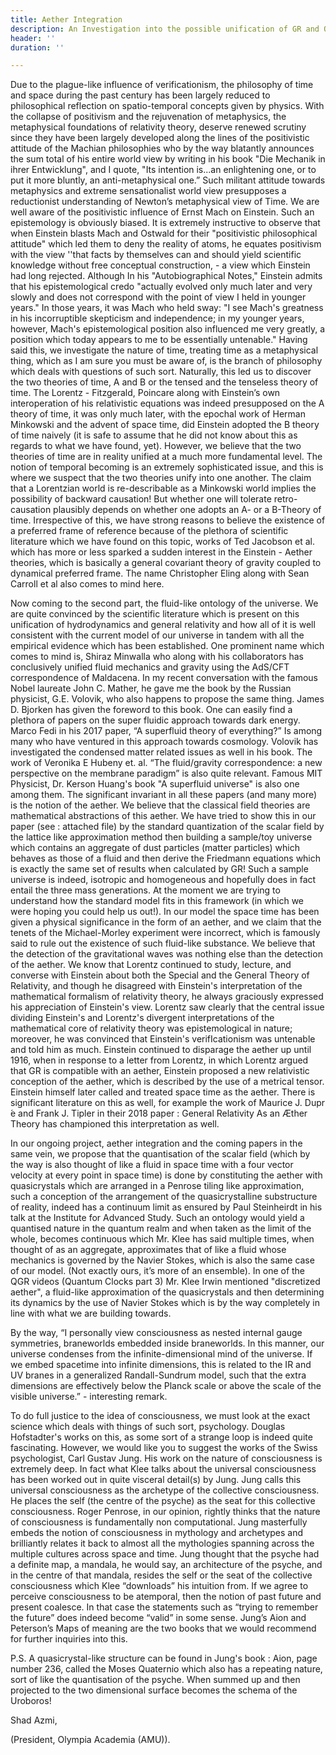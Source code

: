 ```yaml
---
title: Aether Integration
description: An Investigation into the possible unification of GR and QM
header: ''
duration: ''

---
```

Due to the plague-like influence of verificationism, the philosophy of time and space during the past century has been largely reduced to philosophical reflection on spatio-temporal concepts given by physics. With the collapse of positivism and the rejuvenation of metaphysics, the metaphysical foundations of relativity theory, deserve renewed scrutiny since they have been largely developed along the lines of the positivistic attitude of the Machian philosophies who by the way blatantly announces the sum total of his entire world view by writing in his book "Die Mechanik in ihrer Entwicklung", and I quote, "Its intention is...an enlightening one, or to put it more bluntly, an anti-metaphysical one.” Such militant attitude towards metaphysics and extreme sensationalist world view presupposes a reductionist understanding of Newton’s metaphysical view of Time. We are well aware of the positivistic influence of Ernst Mach on Einstein. Such an epistemology is obviously biased. It is extremely instructive to observe that when Einstein blasts Mach and Ostwald for their "positivistic philosophical attitude" which led them to deny the reality of atoms, he equates positivism with the view ''that facts by themselves can and should yield scientific knowledge without free conceptual construction, - a view which Einstein had long rejected. Although In his "Autobiographical Notes," Einstein admits that his epistemological credo "actually evolved only much later and very slowly and does not correspond with the point of view I held in younger years." In those years, it was Mach who held sway: "I see Mach's greatness in his incorruptible skepticism and independence; in my younger years, however, Mach's epistemological position also influenced me very greatly, a position which today appears to me to be essentially untenable." Having said this, we investigate the nature of time, treating time as a metaphysical thing, which as I am sure you must be aware of, is the branch of philosophy which deals with questions of such sort. Naturally, this led us to discover the two theories of time, A and B or the tensed and the tenseless theory of time. The Lorentz - Fitzgerald, Poincare along with Einstein’s own interoperation of his relativistic equations was indeed presupposed on the A theory of time, it was only much later, with the epochal work of Herman Minkowski and the advent of space time, did Einstein adopted the B theory of time naively (it is safe to assume that he did not know about this as regards to what we have found, yet). However, we believe that the two theories of time are in reality unified at a much more fundamental level. The notion of temporal becoming is an extremely sophisticated issue, and this is where we suspect that the two theories unify into one another. The claim that a Lorentzian world is re-describable as a Minkowski world implies the possibility of backward causation! But whether one will tolerate retro-causation plausibly depends on whether one adopts an A- or a B-Theory of time. Irrespective of this, we have strong reasons to believe the existence of a preferred frame of reference because of the plethora of scientific literature which we have found on this topic, works of Ted Jacobson et al. which has more or less sparked a sudden interest in the Einstein - Aether theories, which is basically a general covariant theory of gravity coupled to dynamical preferred frame. The name Christopher Eling along with Sean Carroll et al also comes to mind here.

Now coming to the second part, the fluid-like ontology of the universe. We are quite convinced by the scientific literature which is present on this unification of hydrodynamics and general relativity and how all of it is well consistent with the current model of our universe in tandem with all the empirical evidence which has been established. One prominent name which comes to mind is, Shiraz Minwalla who along with his collaborators has conclusively unified fluid mechanics and gravity using the AdS/CFT correspondence of Maldacena. In my recent conversation with the famous Nobel laureate John C. Mather, he gave me the book by the Russian physicist, G.E. Volovik, who also happens to propose the same thing. James D. Bjorken has given the foreword to this book. One can easily find a plethora of papers on the super fluidic approach towards dark energy. Marco Fedi in his 2017 paper, “A superfluid theory of everything?” Is among many who have ventured in this approach towards cosmology. Volovik has investigated the condensed matter related issues as well in his book. The work of Veronika E Hubeny et. al. “The fluid/gravity correspondence: a new perspective on the membrane paradigm” is also quite relevant. Famous MIT Physicist, Dr. Kerson Huang's book "A superfluid universe" is also one among them. The significant invariant in all these papers (and many more) is the notion of the aether. We believe that the classical field theories are mathematical abstractions of this aether. We have tried to show this in our paper (see : attached file) by the standard quantization of the scalar field by the lattice like approximation method then building a sample/toy universe which contains an aggregate of dust particles (matter particles) which behaves as those of a fluid and then derive the Friedmann equations which is exactly the same set of results when calculated by GR! Such a sample universe is indeed, isotropic and homogeneous and hopefully does in fact entail the three mass generations. At the moment we are trying to understand how the standard model fits in this framework (in which we were hoping you could help us out!). In our model the space time has been given a physical significance in the form of an aether, and we claim that the tenets of the Michael-Morley experiment were incorrect, which is famously said to rule out the existence of such fluid-like substance. We believe that the detection of the gravitational waves was nothing else than the detection of the aether. We know that Lorentz continued to study, lecture, and converse with Einstein about both the Special and the General Theory of Relativity, and though he disagreed with Einstein's interpretation of the mathematical formalism of relativity theory, he always graciously expressed his appreciation of Einstein's view. Lorentz saw clearly that the central issue dividing Einstein's and Lorentz's divergent interpretations of the mathematical core of relativity theory was epistemological in nature; moreover, he was convinced that Einstein's verifIcationism was untenable and told him as much. Einstein continued to disparage the aether up until 1916, when in response to a letter from Lorentz, in which Lorentz argued that GR is compatible with an aether, Einstein proposed a new relativistic conception of the aether, which is described by the use of a metrical tensor. Einstein himself later called and treated space time as the aether. There is significant literature on this as well, for example the work of Maurice J. Dupr ́e and Frank J. Tipler in their 2018 paper : General Relativity As an Æther Theory has championed this interpretation as well.

In our ongoing project, aether integration and the coming papers in the same vein, we propose that the quantisation of the scalar field (which by the way is also thought of like a fluid in space time with a four vector velocity at every point in space time) is done by constituting the aether with quasicrystals which are arranged in a Penrose tiling like approximation, such a conception of the arrangement of the quasicrystalline substructure of reality, indeed has a continuum limit as ensured by Paul Steinheirdt in his talk at the Institute for Advanced Study. Such an ontology would yield a quantised nature in the quantum realm and when taken as the limit of the whole, becomes continuous which Mr. Klee has said multiple times, when thought of as an aggregate, approximates that of like a fluid whose mechanics is governed by the Navier Stokes, which is also the same case of our model. (Not exactly ours, it’s more of an ensemble). In one of the QGR videos (Quantum Clocks part 3) Mr. Klee Irwin mentioned "discretized aether", a fluid-like approximation of the quasicrystals and then determining its dynamics by the use of Navier Stokes which is by the way completely in line with what we are building towards.

By the way, “I personally view consciousness as nested internal gauge symmetries, braneworlds embedded inside braneworlds. In this manner, our universe condenses from the infinite-dimensional mind of the universe. If we embed spacetime into infinite dimensions, this is related to the IR and UV branes in a generalized Randall-Sundrum model, such that the extra dimensions are effectively below the Planck scale or above the scale of the visible universe.” - interesting remark.

To do full justice to the idea of consciousness, we must look at the exact science which deals with things of such sort, psychology. Douglas Hofstadter's works on this, as some sort of a strange loop is indeed quite fascinating. However, we would like you to suggest the works of the Swiss psychologist, Carl Gustav Jung. His work on the nature of consciousness is extremely deep. In fact what Klee talks about the universal consciousness has been worked out in quite visceral detail(s) by Jung. Jung calls this universal consciousness as the archetype of the collective consciousness. He places the self (the centre of the psyche) as the seat for this collective consciousness. Roger Penrose, in our opinion, rightly thinks that the nature of consciousness is fundamentally non computational. Jung masterfully embeds the notion of consciousness in mythology and archetypes and brilliantly relates it back to almost all the mythologies spanning across the multiple cultures across space and time. Jung thought that the psyche had a definite map, a mandala, he would say, an architecture of the psyche, and in the centre of that mandala, resides the self or the seat of the collective consciousness which Klee “downloads” his intuition from. If we agree to perceive consciousness to be atemporal, then the notion of past future and present coalesce. In that case the statements such as “trying to remember the future” does indeed become “valid” in some sense. Jung’s Aion and Peterson’s Maps of meaning are the two books that we would recommend for further inquiries into this.

P.S. A quasicrystal-like structure can be found in Jung's book : Aion, page number 236, called the Moses Quaternio which also has a repeating nature, sort of like the quantisation of the psyche. When summed up and then projected to the two dimensional surface becomes the schema of the Uroboros!

Shad Azmi,

(President, Olympia Academia (AMU)).
